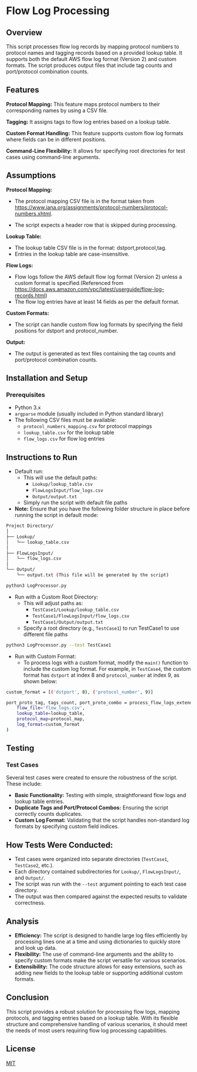 # Flow Log Processing

## Overview
This script processes flow log records by mapping protocol numbers to protocol names and tagging records based on a provided lookup table. It supports both the default AWS flow log format (Version 2) and custom formats. The script produces output files that include tag counts and port/protocol combination counts.

## Features

**Protocol Mapping:** This feature maps protocol numbers to their corresponding names by using a CSV file.

**Tagging:** It assigns tags to flow log entries based on a lookup table.

**Custom Format Handling:** This feature supports custom flow log formats where fields can be in different positions.

**Command-Line Flexibility:** It allows for specifying root directories for test cases using command-line arguments.

## Assumptions 

**Protocol Mapping:**

* The protocol mapping CSV file is in the format taken from https://www.iana.org/assignments/protocol-numbers/protocol-numbers.xhtml.

* The script expects a header row that is skipped during processing.

**Lookup Table:**

* The lookup table CSV file is in the format: dstport,protocol,tag.
* Entries in the lookup table are case-insensitive.

**Flow Logs:**

* Flow logs follow the AWS default flow log format (Version 2) unless a custom format is specified.(Referenced from https://docs.aws.amazon.com/vpc/latest/userguide/flow-log-records.html)
* The flow log entries have at least 14 fields as per the default format.

**Custom Formats:**

* The script can handle custom flow log formats by specifying the field positions for dstport and protocol_number.

**Output:**

* The output is generated as text files containing the tag counts and port/protocol combination counts.

## Installation and Setup

### Prerequisites
* Python 3.x
* `argparse` module (usually included in Python standard library)
* The following CSV files must be available:
  * `protocol_numbers_mapping.csv` for protocol mappings
  * `lookup_table.csv` for the lookup table
  * `flow_logs.csv` for flow log entries

## Instructions to Run

* Default run:
  * This will use the default paths:
    * `Lookup/lookup_table.csv`
    * `FlowLogsInput/flow_logs.csv`
    * `Output/output.txt`
  * Simply run the script with default file paths
* **Note:** Ensure that you have the following folder structure in place before running the script in default mode:
```bash
Project Directory/
│
├── Lookup/
│   └── lookup_table.csv
│
├── FlowLogsInput/
│   └── flow_logs.csv
│
└── Output/
    └── output.txt (This file will be generated by the script)

```
```bash
python3 LogProcessor.py
```
* Run with a Custom Root Directory:
  * This will adjust paths as:
    * `TestCase1/Lookup/lookup_table.csv`
    * `TestCase1/FlowLogsInput/flow_logs.csv`
    * `TestCase1/Output/output.txt`
  * Specify a root directory (e.g., `TestCase1`) to run TestCase1 to use different file paths
```bash
python3 LogProcessor.py --test TestCase1
```
* Run with Custom Format:
   * To process logs with a custom format, modify the `main()` function to include the custom log format. For example, in `TestCase4`, the custom format has `dstport` at index 8 and `protocol_number` at index 9, as shown below:
```bash
custom_format = [('dstport', 8), ('protocol_number', 9)] 

port_proto_tag, tags_count, port_proto_combo = process_flow_logs_extended(
    flow_file='flow_logs.csv',
    lookup_table=lookup_table,
    protocol_map=protocol_map,
    log_format=custom_format
)
```

## Testing
### Test Cases
Several test cases were created to ensure the robustness of the script. These include:

* **Basic Functionality:** Testing with simple, straightforward flow logs and lookup table entries.
* **Duplicate Tags and Port/Protocol Combos:** Ensuring the script correctly counts duplicates.
* **Custom Log Format:** Validating that the script handles non-standard log formats by specifying custom field indices.

## How Tests Were Conducted:
* Test cases were organized into separate directories (`TestCase1`, `TestCase2`, etc.). 
* Each directory contained subdirectories for `Lookup/`, `FlowLogsInput/`, and `Output/`.
* The script was run with the `--test` argument pointing to each test case directory. 
* The output was then compared against the expected results to validate correctness.

## Analysis
* **Efficiency:** The script is designed to handle large log files efficiently by processing lines one at a time and using dictionaries to quickly store and look up data.
* **Flexibility:** The use of command-line arguments and the ability to specify custom formats make the script versatile for various scenarios.
* **Extensibility:** The code structure allows for easy extensions, such as adding new fields to the lookup table or supporting additional custom formats.

## Conclusion
This script provides a robust solution for processing flow logs, mapping protocols, and tagging entries based on a lookup table. With its flexible structure and comprehensive handling of various scenarios, it should meet the needs of most users requiring flow log processing capabilities.

## License

[MIT](https://choosealicense.com/licenses/mit/)